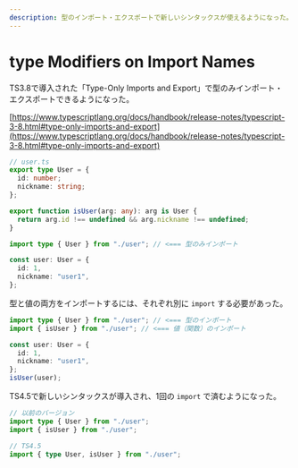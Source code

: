 ```yaml
---
description: 型のインポート・エクスポートで新しいシンタックスが使えるようになった。
---
```


# type Modifiers on Import Names

TS3.8で導入された「Type-Only Imports and Export」で型のみインポート・エクスポートできるようになった。

[https://www.typescriptlang.org/docs/handbook/release-notes/typescript-3-8.html#type-only-imports-and-export](https://www.typescriptlang.org/docs/handbook/release-notes/typescript-3-8.html#type-only-imports-and-export)

```typescript
// user.ts
export type User = {
  id: number;
  nickname: string;
};

export function isUser(arg: any): arg is User {
  return arg.id !== undefined && arg.nickname !== undefined;
}
```

```typescript
import type { User } from "./user"; // <=== 型のみインポート

const user: User = {
  id: 1,
  nickname: "user1",
};
```

型と値の両方をインポートするには、それぞれ別に `import` する必要があった。

```typescript
import type { User } from "./user"; // <=== 型のインポート
import { isUser } from "./user"; // <=== 値（関数）のインポート

const user: User = {
  id: 1,
  nickname: "user1",
};
isUser(user);
```

TS4.5で新しいシンタックスが導入され、1回の `import` で済むようになった。

```typescript
// 以前のバージョン
import type { User } from "./user";
import { isUser } from "./user";
```

```typescript
// TS4.5
import { type User, isUser } from "./user";
```
